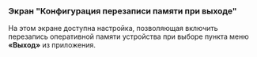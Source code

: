 ### Экран "Конфигурация перезаписи памяти при выходе"

На этом экране доступна настройка, позволяющая включить перезапись оперативной памяти устройства при выборе пункта меню **«Выход»** из приложения.